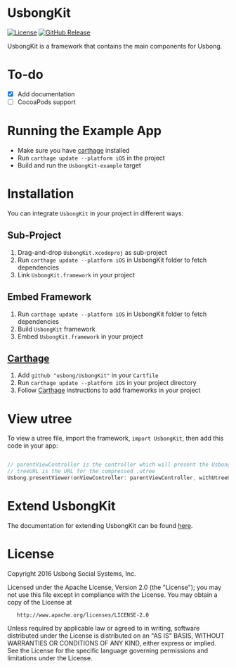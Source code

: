# UsbongKit
[![License](https://img.shields.io/badge/license-ALv2-blue.svg)](./LICENSE)
[![GitHub Release](https://img.shields.io/github/release/usbong/usbongkit.svg)](https://github.com/usbong/UsbongKit/releases)

UsbongKit is a framework that contains the main components for Usbong.

# To-do

- [x] Add documentation
- [ ] CocoaPods support

# Running the Example App

- Make sure you have [carthage](https://github.com/Carthage/Carthage) installed
- Run `carthage update --platform iOS` in the project
- Build and run the `UsbongKit-example` target

# Installation

You can integrate `UsbongKit` in your project in different ways:

## Sub-Project

1. Drag-and-drop `UsbongKit.xcodeproj` as sub-project
2. Run `carthage update --platform iOS` in UsbongKit folder to fetch dependencies
3. Link `UsbongKit.framework` in your project

## Embed Framework

1. Run `carthage update --platform iOS` in UsbongKit folder to fetch dependencies
2. Build `UsbongKit` framework
3. Embed `UsbongKit.framework` in your project

## [Carthage](https://github.com/carthage/carthage)

1. Add `github "usbong/UsbongKit"` in your `Cartfile`
2. Run `carthage update --platform iOS` in your project directory
3. Follow [Carthage](https://github.com/carthage/carthage) instructions to add frameworks in your project

# View utree

To view a utree file, import the framework, `import UsbongKit`, then add this code in your app:

```swift

// parentViewController is the controller which will present the Usbong tree viewer
// treeURL is the URL for the compressed .utree
Usbong.presentViewer(onViewController: parentViewController, withUtreeURL: treeURL)

```

# Extend UsbongKit

The documentation for extending UsbongKit can be found [here](./docs/Extending-UsbongKit.md).

# License

   Copyright 2016 Usbong Social Systems, Inc.

   Licensed under the Apache License, Version 2.0 (the "License");
   you may not use this file except in compliance with the License.
   You may obtain a copy of the License at

       http://www.apache.org/licenses/LICENSE-2.0

   Unless required by applicable law or agreed to in writing, software
   distributed under the License is distributed on an "AS IS" BASIS,
   WITHOUT WARRANTIES OR CONDITIONS OF ANY KIND, either express or implied.
   See the License for the specific language governing permissions and
   limitations under the License.
